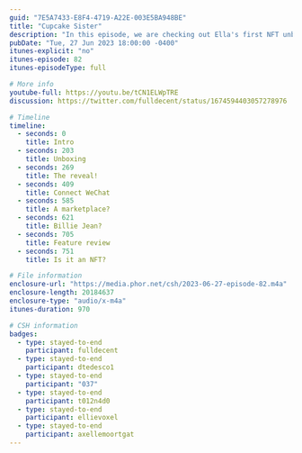 ```yaml
---
guid: "7E5A7433-E8F4-4719-A22E-003E5BA948BE"
title: "Cupcake Sister"
description: "In this episode, we are checking out Ella's first NFT unboxing. She purchased it on the street in China from a vending machine. Is it legal in China? Let's find out! Which one do you think you''ll get?"
pubDate: "Tue, 27 Jun 2023 18:00:00 -0400"
itunes-explicit: "no"
itunes-episode: 82
itunes-episodeType: full

# More info
youtube-full: https://youtu.be/tCN1ELWpTRE
discussion: https://twitter.com/fulldecent/status/1674594403057278976

# Timeline
timeline:
  - seconds: 0
    title: Intro
  - seconds: 203
    title: Unboxing
  - seconds: 269
    title: The reveal!
  - seconds: 409
    title: Connect WeChat
  - seconds: 585
    title: A marketplace?
  - seconds: 621
    title: Billie Jean?
  - seconds: 705
    title: Feature review
  - seconds: 751
    title: Is it an NFT?

# File information
enclosure-url: "https://media.phor.net/csh/2023-06-27-episode-82.m4a"
enclosure-length: 20184637
enclosure-type: "audio/x-m4a"
itunes-duration: 970

# CSH information
badges:
  - type: stayed-to-end
    participant: fulldecent
  - type: stayed-to-end
    participant: dtedesco1
  - type: stayed-to-end
    participant: "037"
  - type: stayed-to-end
    participant: t012n4d0
  - type: stayed-to-end
    participant: ellievoxel
  - type: stayed-to-end
    participant: axellemoortgat
---
```


